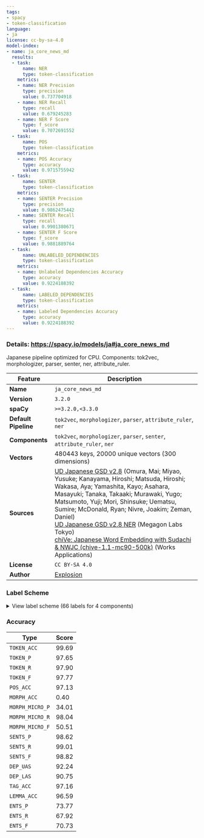 ```yaml
---
tags:
- spacy
- token-classification
language:
- ja
license: cc-by-sa-4.0
model-index:
- name: ja_core_news_md
  results:
  - task:
      name: NER
      type: token-classification
    metrics:
    - name: NER Precision
      type: precision
      value: 0.737704918
    - name: NER Recall
      type: recall
      value: 0.679245283
    - name: NER F Score
      type: f_score
      value: 0.7072691552
  - task:
      name: POS
      type: token-classification
    metrics:
    - name: POS Accuracy
      type: accuracy
      value: 0.9715755942
  - task:
      name: SENTER
      type: token-classification
    metrics:
    - name: SENTER Precision
      type: precision
      value: 0.9862475442
    - name: SENTER Recall
      type: recall
      value: 0.9901380671
    - name: SENTER F Score
      type: f_score
      value: 0.9881889764
  - task:
      name: UNLABELED_DEPENDENCIES
      type: token-classification
    metrics:
    - name: Unlabeled Dependencies Accuracy
      type: accuracy
      value: 0.9224188392
  - task:
      name: LABELED_DEPENDENCIES
      type: token-classification
    metrics:
    - name: Labeled Dependencies Accuracy
      type: accuracy
      value: 0.9224188392
---
```

### Details: https://spacy.io/models/ja#ja_core_news_md

Japanese pipeline optimized for CPU. Components: tok2vec, morphologizer, parser, senter, ner, attribute_ruler.

| Feature | Description |
| --- | --- |
| **Name** | `ja_core_news_md` |
| **Version** | `3.2.0` |
| **spaCy** | `>=3.2.0,<3.3.0` |
| **Default Pipeline** | `tok2vec`, `morphologizer`, `parser`, `attribute_ruler`, `ner` |
| **Components** | `tok2vec`, `morphologizer`, `parser`, `senter`, `attribute_ruler`, `ner` |
| **Vectors** | 480443 keys, 20000 unique vectors (300 dimensions) |
| **Sources** | [UD Japanese GSD v2.8](https://github.com/UniversalDependencies/UD_Japanese-GSD) (Omura, Mai; Miyao, Yusuke; Kanayama, Hiroshi; Matsuda, Hiroshi; Wakasa, Aya; Yamashita, Kayo; Asahara, Masayuki; Tanaka, Takaaki; Murawaki, Yugo; Matsumoto, Yuji; Mori, Shinsuke; Uematsu, Sumire; McDonald, Ryan; Nivre, Joakim; Zeman, Daniel)<br />[UD Japanese GSD v2.8 NER](https://github.com/megagonlabs/UD_Japanese-GSD) (Megagon Labs Tokyo)<br />[chiVe: Japanese Word Embedding with Sudachi & NWJC (chive-1.1-mc90-500k)](https://github.com/WorksApplications/chiVe) (Works Applications) |
| **License** | `CC BY-SA 4.0` |
| **Author** | [Explosion](https://explosion.ai) |

### Label Scheme

<details>

<summary>View label scheme (66 labels for 4 components)</summary>

| Component | Labels |
| --- | --- |
| **`morphologizer`** | `POS=NOUN`, `POS=ADP`, `POS=VERB`, `POS=SCONJ`, `POS=AUX`, `POS=PUNCT`, `POS=PART`, `POS=DET`, `POS=NUM`, `POS=ADV`, `POS=PRON`, `POS=ADJ`, `POS=PROPN`, `POS=CCONJ`, `POS=SYM`, `POS=NOUN\|Polarity=Neg`, `POS=AUX\|Polarity=Neg`, `POS=INTJ`, `POS=SCONJ\|Polarity=Neg` |
| **`parser`** | `ROOT`, `acl`, `advcl`, `advmod`, `amod`, `aux`, `case`, `cc`, `ccomp`, `compound`, `cop`, `csubj`, `dep`, `det`, `dislocated`, `fixed`, `mark`, `nmod`, `nsubj`, `nummod`, `obj`, `obl`, `punct` |
| **`senter`** | `I`, `S` |
| **`ner`** | `CARDINAL`, `DATE`, `EVENT`, `FAC`, `GPE`, `LANGUAGE`, `LAW`, `LOC`, `MONEY`, `MOVEMENT`, `NORP`, `ORDINAL`, `ORG`, `PERCENT`, `PERSON`, `PET_NAME`, `PHONE`, `PRODUCT`, `QUANTITY`, `TIME`, `TITLE_AFFIX`, `WORK_OF_ART` |

</details>

### Accuracy

| Type | Score |
| --- | --- |
| `TOKEN_ACC` | 99.69 |
| `TOKEN_P` | 97.65 |
| `TOKEN_R` | 97.90 |
| `TOKEN_F` | 97.77 |
| `POS_ACC` | 97.13 |
| `MORPH_ACC` | 0.40 |
| `MORPH_MICRO_P` | 34.01 |
| `MORPH_MICRO_R` | 98.04 |
| `MORPH_MICRO_F` | 50.51 |
| `SENTS_P` | 98.62 |
| `SENTS_R` | 99.01 |
| `SENTS_F` | 98.82 |
| `DEP_UAS` | 92.24 |
| `DEP_LAS` | 90.75 |
| `TAG_ACC` | 97.16 |
| `LEMMA_ACC` | 96.59 |
| `ENTS_P` | 73.77 |
| `ENTS_R` | 67.92 |
| `ENTS_F` | 70.73 |